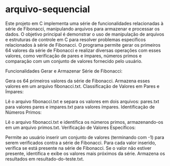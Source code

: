 # arquivo-sequencial
Este projeto em C implementa uma série de funcionalidades relacionadas à série de Fibonacci, manipulando arquivos para armazenar e processar os dados. O objetivo principal é demonstrar o uso de manipulação de arquivos e estruturas de controle em C para resolver problemas específicos relacionados à série de Fibonacci. O programa permite gerar os primeiros 64 valores da série de Fibonacci e realizar diversas operações com esses valores, como verificação de pares e ímpares, números primos e comparação com um conjunto de valores fornecido pelo usuário.

Funcionalidades
Gerar e Armazenar Série de Fibonacci:

Gera os 64 primeiros valores da série de Fibonacci.
Armazena esses valores em um arquivo fibonacci.txt.
Classificação de Valores em Pares e Ímpares:

Lê o arquivo fibonacci.txt e separa os valores em dois arquivos: pares.txt para valores pares e impares.txt para valores ímpares.
Identificação de Números Primos:

Lê o arquivo fibonacci.txt e identifica os números primos, armazenando-os em um arquivo primos.txt.
Verificação de Valores Específicos:

Permite ao usuário inserir um conjunto de valores (terminando com -1) para serem verificados contra a série de Fibonacci.
Para cada valor inserido, verifica se está presente na série de Fibonacci.
Se o valor não estiver presente, identifica e exibe os valores mais próximos da série.
Armazena os resultados em resultado-do-teste.txt.
